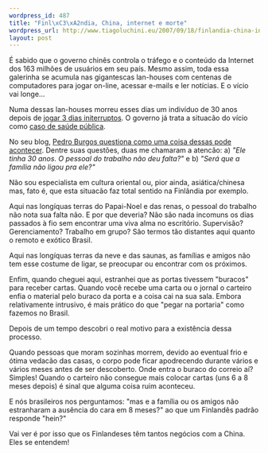 ```yaml
--- 
wordpress_id: 487
title: "Finl\xC3\xA2ndia, China, internet e morte"
wordpress_url: http://www.tiagoluchini.eu/2007/09/18/finlandia-china-internet-e-morte/
layout: post
---
```

É sabido que o governo chinês controla o tráfego e o conteúdo da Internet dos 163 milhões de usuários em seu país. Mesmo assim, toda essa galerinha se acumula nas gigantescas lan-houses com centenas de computadores para jogar on-line, acessar e-mails e ler notícias. E o vício vai longe...

Numa dessas lan-houses morreu esses dias um indivíduo de 30 anos depois de [jogar 3 dias initerruptos](http://www.estadao.com.br/tecnologia/not_tec53069,0.htm). O governo já trata a situacão do vício como [caso de saúde pública](http://super.abril.com.br/super2/blogs/secondlifeblog/51563_post.shtml).

No seu blog, [Pedro Burgos questiona como uma coisa dessas pode acontecer](http://super.abril.com.br/super2/blogs/secondlifeblog/55858_post.shtml). Dentre suas questões, duas me chamaram a atencão: a) _"Ele tinha 30 anos. O pessoal do trabalho não deu falta?"_ e b) _"Será que a família não ligou pra ele?"_

Não sou especialista em cultura oriental ou, pior ainda, asiática/chinesa mas, fato é, que esta situacão faz total sentido na Finlândia por exemplo.

Aqui nas longíquas terras do Papai-Noel e das renas, o pessoal do trabalho não nota sua falta não. E por que deveria? Não são nada incomuns os dias passados à fio sem encontrar uma viva alma no escritório. Supervisão? Gerenciamento? Trabalho em grupo? São termos tão distantes aqui quanto o remoto e exótico Brasil.

Aqui nas longíquas terras da neve e das saunas, as famílias e amigos não tem esse costume de ligar, se preocupar ou encontrar com os próximos.

Enfim, quando cheguei aqui, estranhei que as portas tivessem "buracos" para receber cartas. Quando você recebe uma carta ou o jornal o carteiro enfia o material pelo buraco da porta e a coisa cai na sua sala. Embora relativamente intrusivo, é mais prático do que "pegar na portaria" como fazemos no Brasil.

Depois de um tempo descobri o real motivo para a existência dessa processo.

Quando pessoas que moram sozinhas morrem, devido ao eventual frio e ótima vedacão das casas, o corpo pode ficar apodrecendo durante vários e vários meses antes de ser descoberto. Onde entra o buraco do correio aí? Simples! Quando o carteiro não consegue mais colocar cartas (uns 6 a 8 meses depois) é sinal que alguma coisa ruim aconteceu.

E nós brasileiros nos perguntamos: "mas e a família ou os amigos não estranharam a ausência do cara em 8 meses?" ao que um Finlandês padrão responde "hein?"

Vai ver é por isso que os Finlandeses têm tantos negócios com a China. Eles se entendem!
